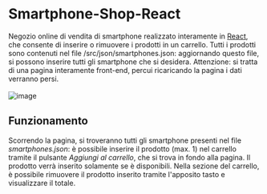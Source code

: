 # Smartphone-Shop-React
Negozio online di vendita di smartphone realizzato interamente in <a target="_blank" href="https://it.reactjs.org/">React</a>, che consente di inserire o rimuovere i prodotti in un carrello. Tutti i prodotti sono contenuti nel file /src/json/smartphones.json: aggiornando questo file, si possono inserire tutti gli smartphone che si desidera. Attenzione: si tratta di una pagina interamente front-end, percui ricaricando la pagina i dati verranno persi.<br /><br />
![image](https://user-images.githubusercontent.com/78600927/181239287-c64a56e8-7410-4165-9b7b-552c8a368266.png)
<h2>Funzionamento</h2>
Scorrendo la pagina, si troveranno tutti gli smartphone presenti nel file <i>smartphones.json</i>: è possibile inserire il prodotto (max. 1) nel carrello tramite il pulsante <i>Aggiungi al carrello</i>, che si trova in fondo alla pagina. Il prodotto verrà inserito solamente se è disponibili. Nella sezione del carrello, è possibile rimuovere il prodotto inserito tramite l'apposito tasto e visualizzare il totale. 
